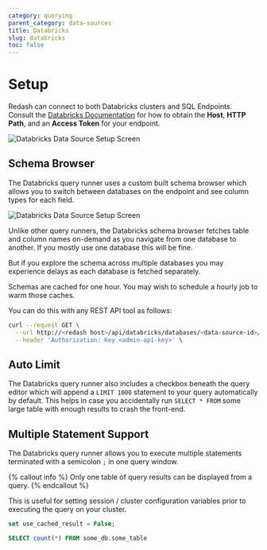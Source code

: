 ```yaml
---
category: querying
parent_category: data-sources
title: Databricks
slug: databricks
toc: false 
---
```


# Setup

Redash can connect to both Databricks clusters and SQL Endpoints. Consult the [Databricks Documentation](https://docs.databricks.com/integrations/bi/jdbc-odbc-bi.html#get-server-hostname-port-http-path-and-jdbc-url) for how to obtain the **Host**, **HTTP Path**, and an **Access Token** for your endpoint.

![Databricks Data Source Setup Screen](/assets/images/docs/databricks-setup-screen.png)

## Schema Browser

The Databricks query runner uses a custom built schema browser which allows you to switch between databases on the endpoint and see column types for each field.

![Databricks Data Source Setup Screen](/assets/images/docs/databricks-schema-browser.png)

Unlike other query runners, the Databricks schema browser fetches table and column names on-demand as you navigate from one database to another. If you mostly use one database this will be fine.

But if you explore the schema across multiple databases you may experience delays as each database is fetched separately.

Schemas are cached for one hour. You may wish to schedule a hourly job to warm those caches. 

You can do this with any REST API tool as follows:

```bash
curl --request GET \
  --url http://<redash host>/api/databricks/databases/<data-source-id>/<database-name>/tables \
  --header 'Authorization: Key <admin-api-key>' \
```

## Auto Limit

The Databricks query runner also includes a checkbox beneath the query editor which will append a `LIMIT 1000` statement to your query automatically by default.  This helps in case you accidentally run `SELECT * FROM` some large table with enough results to crash the front-end.


## Multiple Statement Support

The Databricks query runner allows you to execute multiple statements terminated with a semicolon `;` in one query window. 

{% callout info %}
Only one table of query results can be displayed from a query.
{% endcallout %}

This is useful for setting session / cluster configuration variables prior to executing the query on your cluster.

```sql
set use_cached_result = False; 

SELECT count(*) FROM some_db.some_table
```